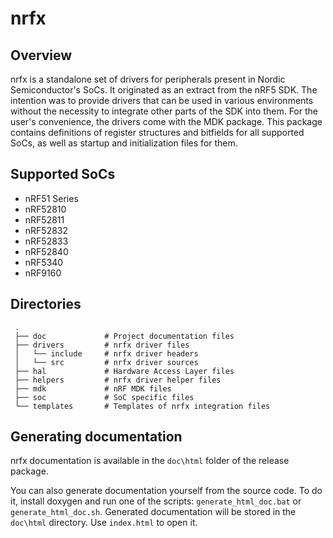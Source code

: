 # nrfx

## Overview

nrfx is a standalone set of drivers for peripherals present in Nordic
Semiconductor's SoCs. It originated as an extract from the nRF5 SDK.
The intention was to provide drivers that can be used in various environments
without the necessity to integrate other parts of the SDK into them.
For the user's convenience, the drivers come with the MDK package. This package
contains definitions of register structures and bitfields for all supported
SoCs, as well as startup and initialization files for them.

## Supported SoCs

* nRF51 Series
* nRF52810
* nRF52811
* nRF52832
* nRF52833
* nRF52840
* nRF5340
* nRF9160

## Directories

```
 .
 ├── doc             # Project documentation files
 ├── drivers         # nrfx driver files
 │   └── include     # nrfx driver headers
 │   └── src         # nrfx driver sources
 ├── hal             # Hardware Access Layer files
 ├── helpers         # nrfx driver helper files
 ├── mdk             # nRF MDK files
 ├── soc             # SoC specific files
 └── templates       # Templates of nrfx integration files
```

## Generating documentation

nrfx documentation is available in the `doc\html` folder of the release package.

You can also generate documentation yourself from the source code. To do it, install doxygen
and run one of the scripts: `generate_html_doc.bat` or `generate_html_doc.sh`. Generated
documentation will be stored in the `doc\html` directory. Use `index.html` to open it.
